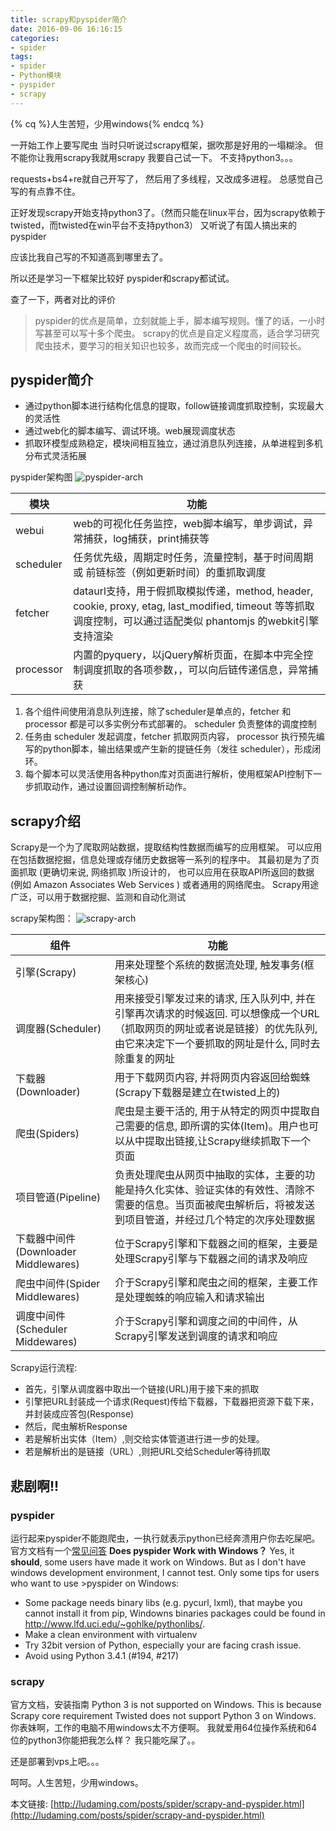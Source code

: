 ```yaml
---
title: scrapy和pyspider简介
date: 2016-09-06 16:16:15
categories:
- spider
tags:
- spider
- Python模块
- pyspider
- scrapy
---
```

{% cq %}人生苦短，少用windows{% endcq %}
<!-- more -->
一开始工作上要写爬虫
当时只听说过scrapy框架，据吹那是好用的一塌糊涂。
但不能你让我用scrapy我就用scrapy
我要自己试一下。
不支持python3。。。

requests+bs4+re就自己开写了，
然后用了多线程，又改成多进程。
总感觉自己写的有点靠不住。

正好发现scrapy开始支持python3了。（然而只能在linux平台，因为scrapy依赖于twisted，而twisted在win平台不支持python3）
又听说了有国人搞出来的pyspider

应该比我自己写的不知道高到哪里去了。

所以还是学习一下框架比较好
pyspider和scrapy都试试。


查了一下，两者对比的评价
>pyspider的优点是简单，立刻就能上手，脚本编写规则。懂了的话，一小时写甚至可以写十多个爬虫。
scrapy的优点是自定义程度高，适合学习研究爬虫技术，要学习的相关知识也较多，故而完成一个爬虫的时间较长。



## pyspider简介

- 通过python脚本进行结构化信息的提取，follow链接调度抓取控制，实现最大的灵活性
- 通过web化的脚本编写、调试环境。web展现调度状态
- 抓取环模型成熟稳定，模块间相互独立，通过消息队列连接，从单进程到多机分布式灵活拓展



pyspider架构图
![pyspider-arch](http://oc1suuvql.bkt.clouddn.com/image/jpgpyspider-arch.jpg)
 
|模块|功能|
|----|----|
|webui|web的可视化任务监控，web脚本编写，单步调试，异常捕获，log捕获，print捕获等|
|scheduler|任务优先级，周期定时任务，流量控制，基于时间周期 或 前链标签（例如更新时间）的重抓取调度|
|fetcher|dataurl支持，用于假抓取模拟传递，method, header, cookie, proxy, etag, last_modified, timeout 等等抓取调度控制，可以通过适配类似 phantomjs 的webkit引擎支持渲染|
|processor|内置的pyquery，以jQuery解析页面，在脚本中完全控制调度抓取的各项参数，，可以向后链传递信息，异常捕获|
 
 
1.  各个组件间使用消息队列连接，除了scheduler是单点的，fetcher 和 processor 都是可以多实例分布式部署的。 scheduler 负责整体的调度控制
2.  任务由 scheduler 发起调度，fetcher 抓取网页内容， processor 执行预先编写的python脚本，输出结果或产生新的提链任务（发往 scheduler），形成闭环。
3.  每个脚本可以灵活使用各种python库对页面进行解析，使用框架API控制下一步抓取动作，通过设置回调控制解析动作。




## scrapy介绍
Scrapy是一个为了爬取网站数据，提取结构性数据而编写的应用框架。 可以应用在包括数据挖掘，信息处理或存储历史数据等一系列的程序中。
其最初是为了页面抓取 (更确切来说, 网络抓取 )所设计的， 也可以应用在获取API所返回的数据(例如 Amazon Associates Web Services ) 或者通用的网络爬虫。
Scrapy用途广泛，可以用于数据挖掘、监测和自动化测试

scrapy架构图：
![scrapy-arch](http://oc1suuvql.bkt.clouddn.com/image/jpgscrapy-arch.jpg)

|组件|功能|
|----|----|
|引擎(Scrapy)|用来处理整个系统的数据流处理, 触发事务(框架核心)|
|调度器(Scheduler)|用来接受引擎发过来的请求, 压入队列中, 并在引擎再次请求的时候返回. 可以想像成一个URL（抓取网页的网址或者说是链接）的优先队列, 由它来决定下一个要抓取的网址是什么, 同时去除重复的网址|
|下载器(Downloader)|用于下载网页内容, 并将网页内容返回给蜘蛛(Scrapy下载器是建立在twisted上的)|
|爬虫(Spiders)|爬虫是主要干活的, 用于从特定的网页中提取自己需要的信息, 即所谓的实体(Item)。用户也可以从中提取出链接,让Scrapy继续抓取下一个页面|
|项目管道(Pipeline)|负责处理爬虫从网页中抽取的实体，主要的功能是持久化实体、验证实体的有效性、清除不需要的信息。当页面被爬虫解析后，将被发送到项目管道，并经过几个特定的次序处理数据|
|下载器中间件(Downloader Middlewares)|位于Scrapy引擎和下载器之间的框架，主要是处理Scrapy引擎与下载器之间的请求及响应|
|爬虫中间件(Spider Middlewares)|介于Scrapy引擎和爬虫之间的框架，主要工作是处理蜘蛛的响应输入和请求输出|
|调度中间件(Scheduler Middewares)|介于Scrapy引擎和调度之间的中间件，从Scrapy引擎发送到调度的请求和响应|
 
Scrapy运行流程:

- 首先，引擎从调度器中取出一个链接(URL)用于接下来的抓取
- 引擎把URL封装成一个请求(Request)传给下载器，下载器把资源下载下来，并封装成应答包(Response)
- 然后，爬虫解析Response
- 若是解析出实体（Item）,则交给实体管道进行进一步的处理。
- 若是解析出的是链接（URL）,则把URL交给Scheduler等待抓取




## 悲剧啊!!
### pyspider
运行起来pyspider不能跑爬虫，一执行就表示python已经奔溃用户你去吃屎吧。
官方文档有一个[常见问答](http://docs.pyspider.org/en/latest/Frequently-Asked-Questions/)
**Does pyspider Work with Windows？**
Yes, it **should**, some users have made it work on Windows. But as I don't have windows development environment, I cannot test. Only some tips for users who want to use >pyspider on Windows:
- Some package needs binary libs (e.g. pycurl, lxml), that maybe you cannot install it from pip, Windowns binaries packages could be found in http://www.lfd.uci.edu/~gohlke/pythonlibs/.
- Make a clean environment with virtualenv
- Try 32bit version of Python, especially your are facing crash issue.
- Avoid using Python 3.4.1 (#194, #217)

### scrapy
官方文档，安装指南
Python 3 is not supported on Windows. This is because Scrapy core requirement Twisted does not support Python 3 on Windows.
你表妹啊，工作的电脑不用windows太不方便啊。
我就爱用64位操作系统和64位的python3你能把我怎么样？
我只能吃屎了。。

还是部署到vps上吧。。。

呵呵。人生苦短，少用windows。

本文链接: [http://ludaming.com/posts/spider/scrapy-and-pyspider.html](http://ludaming.com/posts/spider/scrapy-and-pyspider.html)